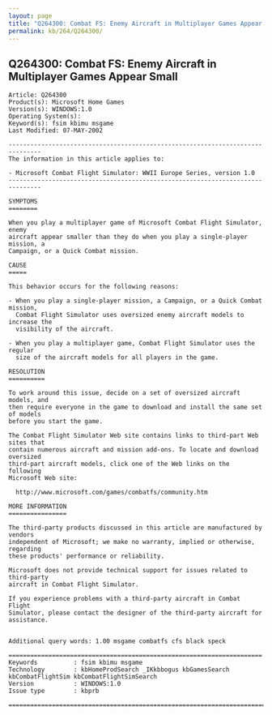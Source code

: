 ```yaml
---
layout: page
title: "Q264300: Combat FS: Enemy Aircraft in Multiplayer Games Appear Small"
permalink: kb/264/Q264300/
---
```


## Q264300: Combat FS: Enemy Aircraft in Multiplayer Games Appear Small

	Article: Q264300
	Product(s): Microsoft Home Games
	Version(s): WINDOWS:1.0
	Operating System(s): 
	Keyword(s): fsim kbimu msgame
	Last Modified: 07-MAY-2002
	
	-------------------------------------------------------------------------------
	The information in this article applies to:
	
	- Microsoft Combat Flight Simulator: WWII Europe Series, version 1.0 
	-------------------------------------------------------------------------------
	
	SYMPTOMS
	========
	
	When you play a multiplayer game of Microsoft Combat Flight Simulator, enemy
	aircraft appear smaller than they do when you play a single-player mission, a
	Campaign, or a Quick Combat mission.
	
	CAUSE
	=====
	
	This behavior occurs for the following reasons:
	
	- When you play a single-player mission, a Campaign, or a Quick Combat mission,
	  Combat Flight Simulator uses oversized enemy aircraft models to increase the
	  visibility of the aircraft.
	
	- When you play a multiplayer game, Combat Flight Simulator uses the regular
	  size of the aircraft models for all players in the game.
	
	RESOLUTION
	==========
	
	To work around this issue, decide on a set of oversized aircraft models, and
	then require everyone in the game to download and install the same set of models
	before you start the game.
	
	The Combat Flight Simulator Web site contains links to third-part Web sites that
	contain numerous aircraft and mission add-ons. To locate and download oversized
	third-part aircraft models, click one of the Web links on the following
	Microsoft Web site:
	
	  http://www.microsoft.com/games/combatfs/community.htm
	
	MORE INFORMATION
	================
	
	The third-party products discussed in this article are manufactured by vendors
	independent of Microsoft; we make no warranty, implied or otherwise, regarding
	these products' performance or reliability.
	
	Microsoft does not provide technical support for issues related to third-party
	aircraft in Combat Flight Simulator.
	
	If you experience problems with a third-party aircraft in Combat Flight
	Simulator, please contact the designer of the third-party aircraft for
	assistance.
	
	
	Additional query words: 1.00 msgame combatfs cfs black speck
	
	======================================================================
	Keywords          : fsim kbimu msgame 
	Technology        : kbHomeProdSearch _IKkbbogus kbGamesSearch kbCombatFlightSim kbCombatFlightSimSearch
	Version           : WINDOWS:1.0
	Issue type        : kbprb
	
	=============================================================================
	

